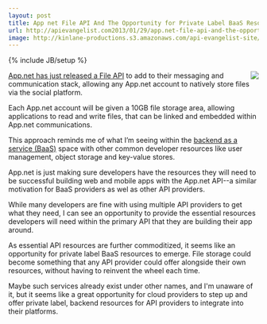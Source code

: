 ```yaml
---
layout: post
title: App net File API And The Opportunity for Private Label BaaS Resources
url: http://apievangelist.com2013/01/29/app.net-file-api-and-the-opportunity-for-private-label-baas-resources/
image: http://kinlane-productions.s3.amazonaws.com/api-evangelist-site/blog/AppNet-Logo.png
---
```

{% include JB/setup %}
<p>
     <a href="https://join.app.net/" target="_blank"><img src="https://s3.amazonaws.com/kinlane-productions/api-evangelist/AppNet/AppNet-Logo.png"  align="right" /></a>
</p>
<p>
     <a href="http://blog.app.net/2013/01/28/announcing-the-app-net-file-api/" target="_blank">App.net has just released a File API</a> to add to their messaging and communication stack, allowing any App.net account to natively store files via the social platform.
</p>
<p>
     Each App.net account will be given a 10GB file storage area, allowing applications to read and write files, that can be linked and embedded within App.net communications.
</p>
<p>
     This approach reminds me of what I’m seeing within the <a title="backend as a service" href="/trends/baas.php">backend as a service (BaaS)</a> space with other common developer resources like user management, object storage and key-value stores.
</p>
<p>
     App.net is just making sure developers have the resources they will need to be successful building web and mobile apps with the App.net API--a similar motivation for BaaS providers as wel as other API providers.
</p>
<p>
     While many developers are fine with using multiple API providers to get what they need, I can see an opportunity to provide the essential resources developers will need within the primary API that they are building their app around.
</p>
<p>
     As essential API resources are further commoditized, it seems like an opportunity for private label BaaS resources to emerge. File storage could become something that any API provider could offer alongside their own resources, without having to reinvent the wheel each time.
</p>
<p>
     Maybe such services already exist under other names, and I'm unaware of it, but it seems like a great opportunity for cloud providers to step up and offer private label, backend resources for API providers to integrate into their platforms.
</p>

